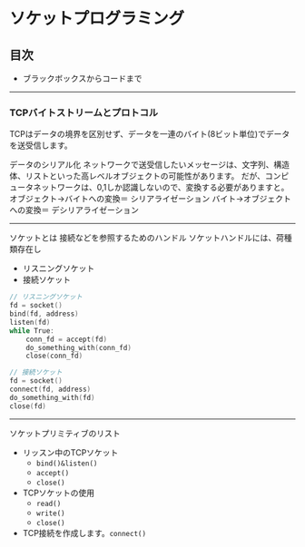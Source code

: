 # ソケットプログラミング

## 目次

- ブラックボックスからコードまで

---

### TCPバイトストリームとプロトコル

TCPはデータの境界を区別せず、データを一連のバイト(8ビット単位)でデータを送受信します。

データのシリアル化
ネットワークで送受信したいメッセージは、文字列、構造体、リストといった高レベルオブジェクトの可能性があります。
だが、コンピュータネットワークは、0,1しか認識しないので、変換する必要がありますと。
オブジェクト→バイトへの変換＝ シリアライゼーション
バイト→オブジェクトへの変換＝ デシリアライゼーション

---

ソケットとは
接続などを参照するためのハンドル
ソケットハンドルには、荷種類存在し

- リスニングソケット
- 接続ソケット

```c
// リスニングソケット
fd = socket()
bind(fd, address)
listen(fd)
while True:
    conn_fd = accept(fd)
    do_something_with(conn_fd)
    close(conn_fd)

// 接続ソケット
fd = socket()
connect(fd, address)
do_something_with(fd)
close(fd)
```

---

ソケットプリミティブのリスト

- リッスン中のTCPソケット
  - `bind()&listen()`
  - `accept()`
  - `close()`
- TCPソケットの使用
  - `read()`
  - `write()`
  - `close()`
- TCP接続を作成します。`connect()`
